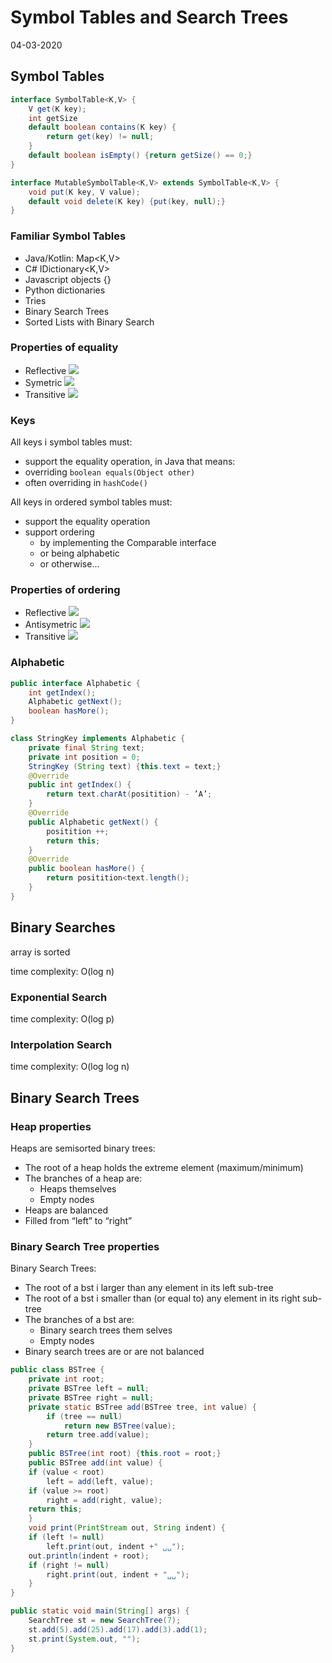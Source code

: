 # Symbol Tables and Search Trees

04-03-2020

## Symbol Tables

```java
interface SymbolTable<K,V> {
    V get(K key);
    int getSize
    default boolean contains(K key) {
        return get(key) != null;
    }
    default boolean isEmpty() {return getSize() == 0;}
}

interface MutableSymbolTable<K,V> extends SymbolTable<K,V> {
    void put(K key, V value);
    default void delete(K key) {put(key, null);}
}
```

### Familiar Symbol Tables

-   Java/Kotlin: Map<K,V>
-   C# IDictionary<K,V>
-   Javascript objects {}
-   Python dictionaries
-   Tries
-   Binary Search Trees
-   Sorted Lists with Binary Search

### Properties of equality

-   Reflective <img src="https://render.githubusercontent.com/render/math?math=\forall x \in \mathbb{M} \Leftrightarrow x=x">
-   Symetric <img src="https://render.githubusercontent.com/render/math?math=\forall x,y \in \mathbb{M} \Leftrightarrow x=y \rightarrow y=x">
-   Transitive <img src="https://render.githubusercontent.com/render/math?math=\forall x,y,z \in \mathbb{M} \Leftrightarrow x=y \wedge y=z \rightarrow x=z">

### Keys

All keys i symbol tables must:

-   support the equality operation, in Java that means:
-   overriding `boolean equals(Object other)`
-   often overriding in `hashCode()`

All keys in ordered symbol tables must:

-   support the equality operation
-   support ordering
    -   by implementing the Comparable interface
    -   or being alphabetic
    -   or otherwise...

### Properties of ordering

-   Reflective <img src="https://render.githubusercontent.com/render/math?math=\forall x \in \mathbb{M} \Leftrightarrow x \leq x">
-   Antisymetric <img src="https://render.githubusercontent.com/render/math?math=\forall x,y \in \mathbb{M} \Leftrightarrow x \leq y \wedge y \leq x \rightarrow y=x">
-   Transitive <img src="https://render.githubusercontent.com/render/math?math=\forall x,y,z \in \mathbb{M} \Leftrightarrow x \leq y \wedge y \leq z \rightarrow x \leq z">

### Alphabetic

```java
public interface Alphabetic {
    int getIndex();
    Alphabetic getNext();
    boolean hasMore();
}

class StringKey implements Alphabetic {
    private final String text;
    private int position = 0;
    StringKey (String text) {this.text = text;}
    @Override
    public int getIndex() {
        return text.charAt(positition) - ’A’;
    }
    @Override
    public Alphabetic getNext() {
        positition ++;
        return this;
    }
    @Override
    public boolean hasMore() {
        return positition<text.length();
    }
}
```

## Binary Searches

array is sorted

time complexity: O(log n)

### Exponential Search

time complexity: O(log p)

### Interpolation Search

time complexity: O(log log n)

## Binary Search Trees

### Heap properties

Heaps are semisorted binary trees:

-   The root of a heap holds the extreme element (maximum/minimum)
-   The branches of a heap are:
    -   Heaps themselves
    -   Empty nodes
-   Heaps are balanced
-   Filled from “left” to “right”

### Binary Search Tree properties

Binary Search Trees:

-   The root of a bst i larger than any element in its left sub-tree
-   The root of a bst i smaller than (or equal to) any element in its right sub-tree
-   The branches of a bst are:
    -   Binary search trees them selves
    -   Empty nodes
-   Binary search trees are or are not balanced

```java
public class BSTree {
    private int root;
    private BSTree left = null;
    private BSTree right = null;
    private static BSTree add(BSTree tree, int value) {
        if (tree == null)
            return new BSTree(value);
        return tree.add(value);
    }
    public BSTree(int root) {this.root = root;}
    public BSTree add(int value) {
    if (value < root)
        left = add(left, value);
    if (value >= root)
        right = add(right, value);
    return this;
    }
    void print(PrintStream out, String indent) {
    if (left != null)
        left.print(out, indent +" ␣␣");
    out.println(indent + root);
    if (right != null)
        right.print(out, indent + "␣␣");
    }
}

public static void main(String[] args) {
    SearchTree st = new SearchTree(7);
    st.add(5).add(25).add(17).add(3).add(1);
    st.print(System.out, "");
}
```
